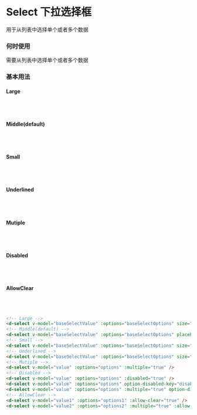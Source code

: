 # Select 下拉选择框

用于从列表中选择单个或者多个数据

### 何时使用

需要从列表中选择单个或者多个数据

### 基本用法

#### Large

<br/>
<d-select v-model="selectValue1" :options="selectOptions1" size="lg"></d-select>
<br/>

#### Middle(default)

<br/>
<d-select v-model="selectValue2" :options="selectOptions2" placeholder="这是默认选择框"></d-select>
<br/>

#### Small

<br/>
<d-select v-model="selectValue3" :options="selectOptions3" size="sm"></d-select>
<br/>

#### Underlined

<br/>
<d-select v-model="selectValue4" :options="selectOptions4" size="lg" overview="underlined"></d-select>
<br/>

#### Mutiple

<br/>
<MutipleSelectDemo/>
<br/>

#### Disabled

<br/>
<DisabledSelectDemo/>
<br/>

#### AllowClear

<br/>
<AllowClearSelectDemo/>
<br/>

```html
<!-- Large -->
<d-select v-model="baseSelectValue" :options="baseSelectOptions" size="lg"></d-select>
<!-- Middle(default) -->
<d-select v-model="baseSelectValue" :options="baseSelectOptions" placeholder="这是默认选择框"></d-select>
<!-- Small -->
<d-select v-model="baseSelectValue" :options="baseSelectOptions" size="sm"></d-select>
<!-- Underlined -->
<d-select v-model="baseSelectValue" :options="baseSelectOptions" size="lg" overview="underlined"></d-select>
<!-- Mutiple -->
<d-select v-model="value" :options="options" :multiple="true" />
<!-- Disabled -->
<d-select v-model="value" :options="options" :disabled="true" />
<d-select v-model="value" :options="options" option-disabled-key="disabled" />
<d-select v-model="value" :options="options" :multiple="true" option-disabled-key="disabled" />
<!-- AllowClear -->
<d-select v-model="value1" :options="options1" :allow-clear="true" />
<d-select v-model="value2" :options="options2" :multiple="true" :allow-clear="true" />
```

<script lang="ts">
import { defineComponent, ref, reactive } from 'vue'
import MutipleSelectDemo from './mutiple-select-demo.vue'
import DisabledSelectDemo from './disabled-select-demo.vue'
import AllowClearSelectDemo from './allow-clear-select-demo.vue'

export default defineComponent({
  components: {
    MutipleSelectDemo,
    DisabledSelectDemo,
    AllowClearSelectDemo
  },
  setup() {
    const selectValue1 = ref('')
    const selectValue2 = ref('')
    const selectValue3 = ref('')
    const selectValue4 = ref(0)
    const selectOptions1 = reactive([
      1,2,3
    ])
    const selectOptions2 = reactive([
      'test','string','text'
    ])
    const selectOptions3 = reactive([
      1,2,3,'test',4,5,6,'string','text'
    ])
    const selectOptions4 = reactive([
      {
        name: '我',
        value: 0
      }, {
        name: '看看',
        value: 1
      }, {
        name: '什么情况',
        value: 2
      }
    ])
    
    return {
      selectValue1,
      selectValue2,
      selectValue3,
      selectValue4,
      selectOptions1,
      selectOptions2,
      selectOptions3,
      selectOptions4,
    }
  }
})
</script>
